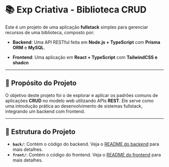 # 📚 Exp Criativa - Biblioteca CRUD

Este é um projeto de uma aplicação **fullstack** simples para gerenciar recursos de uma biblioteca, composto por:

- **Backend**: Uma API RESTful feita em **Node.js + TypeScript** com **Prisma ORM** e **MySQL**.

- **Frontend**: Uma aplicação em **React + TypeScript** com **TailwindCSS e shadcn**

---

## 🎯 Propósito do Projeto

O objetivo deste projeto foi o de explorar e aplicar os padrões comuns de aplicações **CRUD** no modelo web utilizando APIs **REST**. Ele serve como uma introdução prática ao desenvolvimento de sistemas fullstack, integrando um backend com frontend.

---

## 📂 Estrutura do Projeto

- **`back/`**: Contém o código do backend. Veja o [README do backend](back/README.md) para mais detalhes.
- **`front/`**: Contém o código do frontend. Veja o [README do frontend](front/README.md) para mais detalhes.
